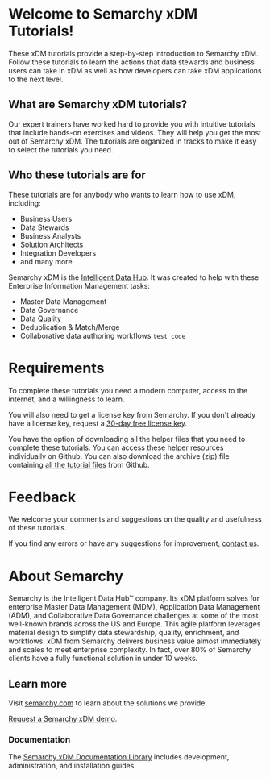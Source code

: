 # Welcome to Semarchy xDM Tutorials!

These xDM tutorials provide a step-by-step introduction to Semarchy xDM. Follow these tutorials to learn the actions that data stewards and business users can take in xDM as well as how developers can take xDM applications to the next level.

## What are Semarchy xDM tutorials?
Our expert trainers have worked hard to provide you with intuitive tutorials that include hands-on exercises and videos. They will help you get the most out of Semarchy xDM. The tutorials are organized in tracks to make it easy to select the tutorials you need.

## Who these tutorials are for
These tutorials are for anybody who wants to learn how to use xDM, including:
* Business Users
* Data Stewards
* Business Analysts
* Solution Architects
* Integration Developers
* and many more

Semarchy xDM is the [Intelligent Data Hub](https://www.semarchy.com/intelligent/). It was created to help with these Enterprise Information Management tasks:
* Master Data Management
* Data Governance
* Data Quality
* Deduplication & Match/Merge
* Collaborative data authoring workflows
`test code`
# Requirements
To complete these tutorials you need a modern computer, access to the internet, and a willingness to learn.

You will also need to get a license key from Semarchy. If you don't already have a license key, request a [30-day free license key](https://www.semarchy.com/free-trial/).

You have the option of downloading all the helper files that you need to complete these tutorials. You can access these helper resources individually on Github. You can also download the archive (zip) file containing [all the tutorial files](https://github.com/semarchy/xdm-tutorials/archive/master.zip) from Github.

# Feedback
We welcome your comments and suggestions on the quality and usefulness of these tutorials.

If you find any errors or have any suggestions for improvement, [contact us](https://www.semarchy.com/support/).

# About Semarchy
Semarchy is the Intelligent Data Hub™ company. Its xDM platform solves for enterprise Master
Data Management (MDM), Application Data Management (ADM), and Collaborative Data
Governance challenges at some of the most well-known brands across the US and Europe. This
agile platform leverages material design to simplify data stewardship,
quality, enrichment, and workflows. xDM from Semarchy delivers business value almost immediately and scales to meet enterprise
complexity. In fact, over 80% of Semarchy clients have a fully functional solution in under 10
weeks.

## Learn more
Visit [semarchy.com](https://www.semarchy.com/) to learn about the solutions we provide.

[Request a Semarchy xDM demo](https://www.semarchy.com/demo/).

### Documentation
The [Semarchy xDM Documentation Library](https://www.semarchy.com/master-data-management-documentation/) includes development, administration, and installation guides.
